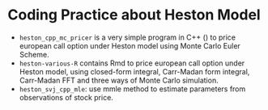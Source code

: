 # Coding Practice about Heston Model

- `heston_cpp_mc_pricer` is a very simple program in C++ () to price european call option under Heston model using Monte Carlo Euler Scheme.  
- `heston-various-R` contains Rmd to price european call option under Heston model, using closed-form integral, Carr-Madan form integral, Carr-Madan FFT and three ways of Monte Carlo simulation.  
- `heston_svj_cpp_mle`: use mmle method to estimate parameters from observations of stock price.
